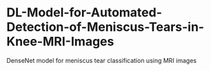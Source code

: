 # DL-Model-for-Automated-Detection-of-Meniscus-Tears-in-Knee-MRI-Images
DenseNet model for meniscus tear classification using MRI images
